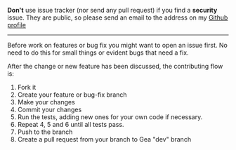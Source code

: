 **Don't** use issue tracker (nor send any pull request) if you find a **security** issue.
They are public, so please send an email to the address on my [Github profile](https://github.com/Giuseppe-Mazzapica)

----

Before work on features or bug fix you might want to open an issue first.
No need to do this for small things or evident bugs that need a fix.

After the change or new feature has been discussed, the contributing flow is:

1. Fork it
2. Create your feature or bug-fix branch
3. Make your changes
4. Commit your changes
5. Run the tests, adding new ones for your own code if necessary.
6. Repeat 4, 5 and 6 until all tests pass.
6. Push to the branch
7. Create a pull request from your branch to Gea "dev" branch